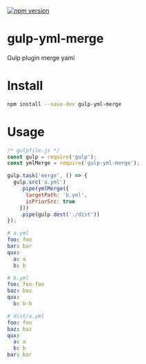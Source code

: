 [![npm version](https://badge.fury.io/js/gulp-yml-merge.svg)](https://badge.fury.io/js/gulp-yml-merge)

# gulp-yml-merge
Gulp plugin merge yaml

# Install
```bash
npm install --save-dev gulp-yml-merge
```

# Usage
```javascript
/* gulpfile.js */
const gulp = require('gulp');
const ymlMerge = require('gulp-yml-merge');

gulp.task('merge', () => {
  gulp.src('a.yml')
    .pipe(ymlMerge({
      targetPath: 'b.yml',
      isPriorSrc: true
    }))
    .pipe(gulp.dest('./dist'))
});
```

```yaml
# a.yml
foo: foo
bar: bar
qux:
  a: a
  b: b
```

```yaml
# b.yml
foo: foo-foo
baz: baz
qux:
  b: b-b
```

```yaml
# dist/a.yml
foo: foo
baz: baz
qux:
  a: a
  b: b
bar: bar
```
